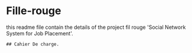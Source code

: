 # Fille-rouge
this readme file contain the details of the project fil rouge 'Social Network System for Job Placement'.

	## Cahier De charge.